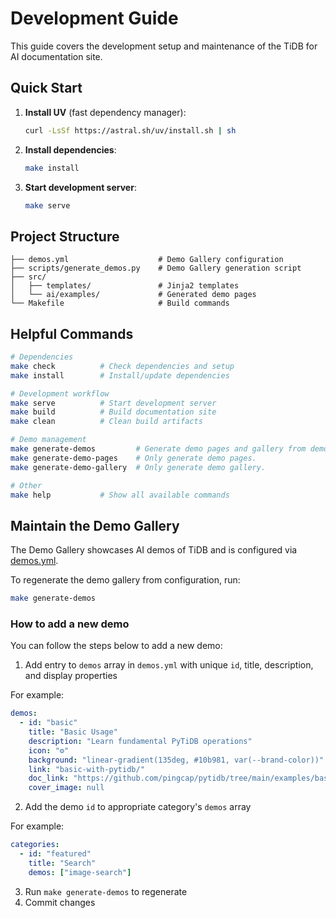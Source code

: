 # Development Guide

This guide covers the development setup and maintenance of the TiDB for AI documentation site.

## Quick Start

1. **Install UV** (fast dependency manager):

   ```bash
   curl -LsSf https://astral.sh/uv/install.sh | sh
   ```

2. **Install dependencies**:

   ```bash
   make install
   ```

3. **Start development server**:

   ```bash
   make serve
   ```

## Project Structure

```
├── demos.yml                    # Demo Gallery configuration
├── scripts/generate_demos.py    # Demo Gallery generation script  
├── src/
│   ├── templates/               # Jinja2 templates
│   └── ai/examples/             # Generated demo pages
└── Makefile                     # Build commands
``` 

## Helpful Commands

```bash
# Dependencies
make check          # Check dependencies and setup
make install        # Install/update dependencies

# Development workflow
make serve          # Start development server
make build          # Build documentation site
make clean          # Clean build artifacts

# Demo management
make generate-demos         # Generate demo pages and gallery from demos.yml config
make generate-demo-pages    # Only generate demo pages.
make generate-demo-gallery  # Only generate demo gallery.

# Other
make help           # Show all available commands
```

## Maintain the Demo Gallery

The Demo Gallery showcases AI demos of TiDB and is configured via [demos.yml](demos.yml).

To regenerate the demo gallery from configuration, run:

```bash
make generate-demos
```

### How to add a new demo

You can follow the steps below to add a new demo:

1. Add entry to `demos` array in `demos.yml` with unique `id`, title, description, and display properties

  For example:

  ```yaml
  demos:
    - id: "basic"
      title: "Basic Usage"
      description: "Learn fundamental PyTiDB operations"
      icon: "⚙️"
      background: "linear-gradient(135deg, #10b981, var(--brand-color))"
      link: "basic-with-pytidb/"
      doc_link: "https://github.com/pingcap/pytidb/tree/main/examples/basic/README.md"
      cover_image: null
  ```

2. Add the demo `id` to appropriate category's `demos` array

  For example:

  ```yaml
  categories:
    - id: "featured"
      title: "Search"
      demos: ["image-search"]
  ```

3. Run `make generate-demos` to regenerate
4. Commit changes

